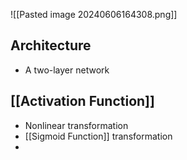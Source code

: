 ![[Pasted image 20240606164308.png]]
## Architecture
- A two-layer network
## [[Activation Function]]
- Nonlinear transformation
- [[Sigmoid Function]] transformation
- 